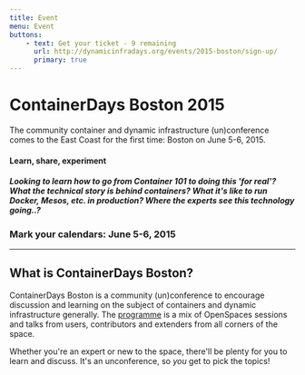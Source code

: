 ```yaml
---
title: Event
menu: Event
buttons:
    - text: Get your ticket - 9 remaining
      url: http://dynamicinfradays.org/events/2015-boston/sign-up/
      primary: true
---
```


# ContainerDays Boston 2015

The community container and dynamic infrastructure (un)conference comes to the East Coast for the first time: Boston on June 5-6, 2015.

#### Learn, share, experiment

##### Looking to learn how to go from Container 101 to doing this 'for real'? What the technical story is behind containers? What it's like to run Docker, Mesos, etc. in production? Where the experts see this technology going..?

### Mark your calendars: **June 5-6, 2015**

----

## What is ContainerDays Boston?

ContainerDays Boston is a community (un)conference to encourage discussion and learning on the subject of containers and dynamic infrastructure generally. The [programme](#programme) is a mix of OpenSpaces sessions and talks from users, contributors and extenders from all corners of the space.

Whether you're an expert or new to the space, there'll be plenty for you to learn and discuss. It's an unconference, so _you_ get to pick the topics!
